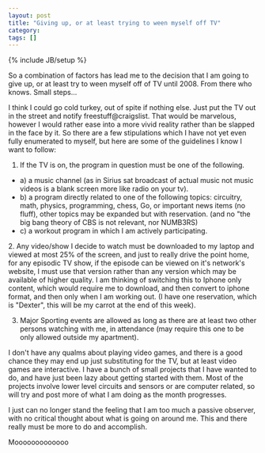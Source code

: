 ```yaml
---
layout: post
title: "Giving up, or at least trying to ween myself off TV"
category: 
tags: []
---
```

{% include JB/setup %}

So a combination of factors has lead me to the decision that I am going to give up, or at least try to ween myself off of TV until 2008.  From there who knows.   Small steps...

I think I could go cold turkey, out of spite if nothing else.  Just put the TV out in the street and notify freestuff@craigslist. That would be marvelous, however I would rather ease into a more vivid reality rather than be slapped in the face by it.  So there are a few stipulations which I have not yet even fully enumerated to myself, but here are some of the guidelines I know I want to follow:

<!--more-->

1. If the TV is on, the program in question must be one of the following.
<ul>
	<li>  a) a music channel (as in Sirius sat broadcast of actual music not music videos is a blank screen more like radio on your tv).</li>
	<li>  b) a program directly related to one of the following topics: circuitry, math, physics, programming, chess, Go, or important news items (no fluff), other topics may be expanded but with reservation. (and no "the big bang theory of CBS is not relevant, nor NUMB3RS)</li>
	<li>  c) a workout program in which I am actively participating.</li>
</ul>
2. Any video/show I decide to watch must be downloaded to my laptop and viewed at most 25% of the screen, and just to really drive the point home, for any episodic TV show, if the episode can be viewed on it's network's website, I must use that version rather than any version which may be available of higher quality.  I am thinking of switching this to Iphone only content, which would require me to download, and then convert to iphone format, and then only when I am working out.  (I have one reservation, which is "Dexter", this will be my carrot at the end of this week).

3. Major Sporting events are allowed as long as there are at least two other persons watching with me, in attendance (may require this one to be only allowed outside my apartment).

I don't have any qualms about playing video games, and there is a good chance they may end up just substituting for the TV, but at least video games are interactive.  I have  a bunch of small  projects that I have wanted to do, and have just been lazy about getting started with them.  Most of the projects involve lower level circuits and sensors or are computer related, so will try and post more of what I am doing as the month progresses.

I just can no longer stand the feeling that I am too much a passive observer, with no critical thought about what is going on around me.  This and there really must be more to do and accomplish.

Mooooooooooooo
